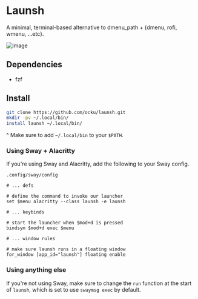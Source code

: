 # Launsh

A minimal, terminal-based alternative to dmenu_path + {dmenu, rofi, wmenu, ...etc}.

![image](https://github.com/ocku/launsh/assets/147977941/cce9e393-a03b-495c-a83b-eacf94822e63)

## Dependencies

+ fzf

## Install

```sh
git clone https://github.com/ocku/launsh.git
mkdir -pv ~/.local/bin/
install launsh ~/.local/bin/
```

^ Make sure to add `~/.local/bin` to your `$PATH`.

### Using Sway + Alacritty

If you're using Sway and Alacritty, add the following to your Sway config. 

`.config/sway/config`
```sway
# ... defs

# define the command to invoke our launcher
set $menu alacritty --class launsh -e launsh

# ... keybinds

# start the launcher when $mod+d is pressed
bindsym $mod+d exec $menu

# ... window rules

# make sure launsh runs in a floating window
for_window [app_id="launsh"] floating enable
```

### Using anything else

If you're not using Sway, make sure to change the `run` function at the start of `launsh`, which is set to use `swaymsg exec` by default.

